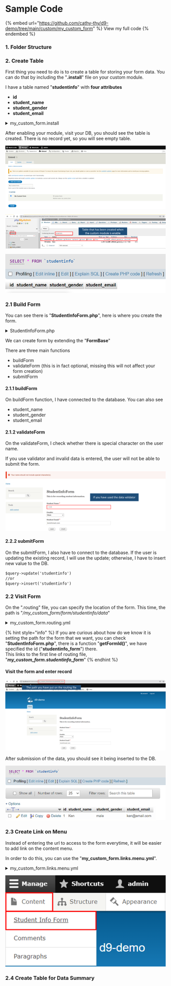 # Sample Code

{% embed url="https://github.com/cathy-thy/d9-demo/tree/main/custom/my_custom_form" %}
View my full code
{% endembed %}

### 1. Folder Structure





### 2. Create Table

First thing you need to do is to create a table for storing your form data. You can do that by including the "**.install**" file on your custom module.&#x20;

I have a table named "**studentinfo**" with **four attributes**

* **id**
* **student\_name**
* **student\_gender**
* **student\_email**

<details>

<summary>my_custom_form.install</summary>

```php
<?php
function my_custom_form_schema() {
  $schema['studentinfo'] = [
    'fields' => [
      'id'=>[
        'type'=>'serial',
        'not null' => TRUE,
      ],
      'student_name'=>[
        'type' => 'varchar',
        'length' => 40,
        'not null' => TRUE,
      ],
      'student_gender'=>[
        'type' => 'varchar',
        'length' => 40,
        'not null' => TRUE,
      ],
      'student_email'=>[
        'type' => 'varchar',
        'length' => 40,
        'not null' => TRUE,
      ],
    ],
    'primary key' => ['id'],
  ];
  return $schema;
}
```

</details>

After enabling your module, visit your DB, you should see the table is created. There is no record yet, so you will see empty table.

![](../../.gitbook/assets/form1.png)

![](<../../.gitbook/assets/form2 (1).png>)

![](../../.gitbook/assets/form3.png)

### 2.1 Build Form

You can see there is "**StudentInfoForm.php**", here is where you create the form.&#x20;

<details>

<summary>StudentInfoForm.php</summary>

```php
<?php

namespace Drupal\my_custom_form\Form;

use Drupal\Core\Form\FormBase;
use Drupal\Core\Form\FormStateInterface;
use Drupal\Core\Database\Database;
use Drupal\Core\Url;
use Symfony\Component\HttpFoundation\RedirectResponse;

/**
 * Form Data
 */
class StudentInfoForm extends FormBase
{
    /**
     * {@inheritdoc}
     */
    public function getFormId()
    {
        return 'studentinfo_form';
    }

    /**
     * {@inheritdoc}
     */
    public function buildForm(array $form, FormStateInterface $form_state)
    {
        $conn = Database::getConnection();
        $record = [];
        if (isset($_GET['id'])) {
            $query = $conn->select('studentinfo', 'si')
                ->condition('id', $_GET['id'])
                ->fields('si');
            $record = $query->execute()->fetchAssoc();
        }

        //Description of the form to be displayed on the user interface
        $form['text_header'] = [
        '#prefix' => '<strong>',
        '#suffix' => '<br><br></strong>',
        '#markup' => $this->t('This is for recording student information.'),
        '#weight' => -100,
        ];

        //Different fields
        $form['student_name'] = [
        '#type' => 'textfield',
        '#title' => $this->t('Student Name'),
        '#required' => true,
        '#default_value' => (isset($record['student_name']) && $_GET['id']) ? $record['student_name'] : '',
        ];

        $form['student_gender'] = [
            '#type' => 'select',
            '#title' => $this->t('Gender'),
            '#options' => [
                'male' => t('Male'),
              'female' => t('Female'),
              'na' => t('Prefer not to say'),
              '#default_value' => (isset($record['student_gender']) && $_GET['id']) ? $record['student_gender'] : '',
            ],
        ];

        $form['student_email'] = [
        '#type' => 'email',
        '#title' => $this->t('Student Email'),
        '#required' => true,
        '#default_value' => (isset($record['student_email']) && $_GET['id']) ? $record['student_email'] : '',
        ];

        //Submit and Reset buttons
        $form['submit'] = [
        '#type' => 'submit',
        '#value' => 'save',
        ];

        $form['reset'] = [
        '#type' => 'button',
        '#value' => 'reset',
        '#attributes' => ['onclick' => 'this.form.reset();return false;',],
        ];
        return $form;
    }

    /**
    * {@inheritdoc}
    */
    public function validateForm(array &$form, FormStateInterface $form_state)
    {
        $student_name = $form_state->getValue('student_name');
        if (preg_match('/[#$%^&*()+=\-\[\]\';,.\/{}|":<>?~\\\\]/', $student_name)) {
            $form_state->setErrorByName('student_name', $this->t('Your name should not include special character(s).'));
        }
        parent::validateForm($form, $form_state);
    }

    /**
     * {@inheritdoc}
     */
    public function submitForm(array &$form, FormStateInterface $form_state)
    {

        $field = $form_state->getValues();

        $student_name = $field['student_name'];
        $student_gender = $field['student_gender'];
        $student_email = $field['student_email'];

        $field = [
            'student_name' => $student_name,
            'student_gender' => $student_gender,
            'student_email' => $student_email,
        ];
        $query = \Drupal::database();
        if (isset($_GET['id'])) {
            //for updating existing record
            $query->update('studentinfo')
                ->fields($field)
                ->condition('id', $_GET['id'])
                ->execute();
            \Drupal::messenger()->addMessage('Successfully saved data from custom form.');
        } else {
            //for inserting new value
            $query->insert('studentinfo')
                ->fields($field)
                ->execute();
            \Drupal::messenger()->addMessage('Successfully saved new data from custom form.');
        }
        drupal_flush_all_caches();
        $form_state->setRedirect('my_custom_form.studentinfo_table_controller_display');
    }
}
```

</details>

We can create form by extending the "**FormBase**"&#x20;

There are three main functions&#x20;

* buildForm
* validateForm  (this is in fact optional, missing this will not affect your form creation)
* submitForm

#### 2.1.1 buildForm

On buildForm function, I have connected to the database. You can also see&#x20;

* student\_name
* student\_gender
* student\_email

#### 2.1.2 validateForm

On the validateForm, I check whether there is special character on the user name.&#x20;

If you use validator and invalid data is entered, the user will not be able to submit the form.

![](../../.gitbook/assets/form6.png)

#### 2.2.2 submitForm

On the submitForm, I also have to connect to the database. If the user is updating the existing record, I will use the update; otherwise, I have to insert new value to the DB.

```
$query->update('studentinfo') 
//or
$query->insert('studentinfo')
```

### 2.2 Visit Form

On the ".routing" file, you can specify the location of the form. This time, the path is "_/my\_custom\_form/form/studentinfo/data_"

<details>

<summary>my_custom_form.routing.yml</summary>

```php
my_custom_form.studentinfo_form:
  path: '/my_custom_form/form/studentinfo/data'
  defaults:
    _form: '\Drupal\my_custom_form\Form\StudentInfoForm'
    _title: 'Student Info Form'
  requirements:
    _access: 'TRUE'
```

</details>

{% hint style="info" %}
If you are curious about how do we know it is setting the path for the form that we want, you can check "**StudentInfoForm.php**", there is a function "**getFormId()**", we have specified the id ("**studentinfo\_form**") there. \
This links to the first line of routing file, "_**my\_custom\_form.studentinfo\_form**_"
{% endhint %}

#### Visit the form and enter record

![](../../.gitbook/assets/form4.png)

After submission of the data, you should see it being inserted to the DB.

![](../../.gitbook/assets/form5.png)

### 2.3 Create Link on Menu

&#x20;Instead of entering the url to access to the form everytime, it will be easier to add link on the content menu.&#x20;

In order to do this, you can use the "**my\_custom\_form.links.menu.yml**".&#x20;

<details>

<summary>my_custom_form.links.menu.yml</summary>

```php
my_custom_form.studentinfo_form:
  title: 'Student Info Form'
  route_name: my_custom_form.studentinfo_form
  parent: system.admin_content
  weight: -1
```

</details>

![](../../.gitbook/assets/form7.png)

### 2.4 Create Table for Data Summary







